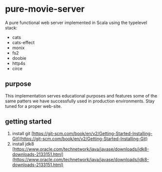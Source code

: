 # pure-movie-server

A pure functional web server implemented in Scala using the typelevel stack:
* cats
* cats-effect
* monix
* fs2
* doobie
* http4s
* circe

## purpose

This implementation serves educational purposes and features some of the same patters we have successfully used in production environments.
Stay tuned for a proper web-site.

## getting started

1. install git [https://git-scm.com/book/en/v2/Getting-Started-Installing-Git](https://git-scm.com/book/en/v2/Getting-Started-Installing-Git)
2. install jdk8 [https://www.oracle.com/technetwork/java/javase/downloads/jdk8-downloads-2133151.html](https://www.oracle.com/technetwork/java/javase/downloads/jdk8-downloads-2133151.html)